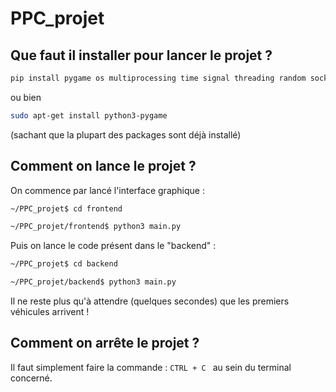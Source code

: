 # PPC_projet

## Que faut il installer pour lancer le projet ?

```sh
pip install pygame os multiprocessing time signal threading random socket json datetime
```

ou bien

```sh
sudo apt-get install python3-pygame
```

(sachant que la plupart des packages sont déjà installé)

## Comment on lance le projet ?

On commence par lancé l'interface graphique :

```sh
~/PPC_projet$ cd frontend
```

```sh
~/PPC_projet/frontend$ python3 main.py
```

Puis on lance le code présent dans le "backend" :

```sh
~/PPC_projet$ cd backend
```

```sh
~/PPC_projet/backend$ python3 main.py
```

Il ne reste plus qu'à attendre (quelques secondes) que les premiers véhicules arrivent !

## Comment on arrête le projet ?

Il faut simplement faire la commande : `CTRL + C ` au sein du terminal concerné.
